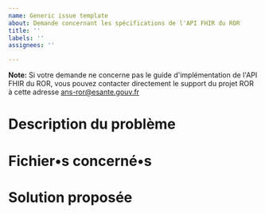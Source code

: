 ```yaml
---
name: Generic issue template
about: Demande concernant les spécifications de l'API FHIR du ROR
title: ''
labels: ''
assignees: ''

---
```


**Note:** Si votre demande ne concerne pas le guide d'implémentation de l'API FHIR du ROR, vous pouvez contacter directement le support du projet ROR à cette adresse
ans-ror@esante.gouv.fr


# Description du problème


# Fichier•s concerné•s


# Solution proposée
